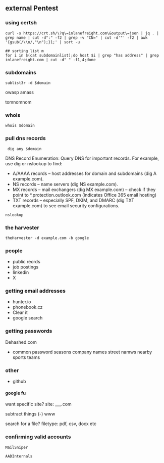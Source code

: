 ## external Pentest

### using certsh

```
curl -s https://crt.sh/\?q\=inlanefreight.com\&output\=json | jq . | grep name | cut -d":" -f2 | grep -v "CN=" | cut -d'"' -f2 | awk '{gsub(/\\n/,"\n");}1;' | sort -u

## sorting list m
for i in $(cat subdomainlist);do host $i | grep "has address" | grep inlanefreight.com | cut -d" " -f1,4;done
```
### subdomains
```
sublist3r -d $domain
```
owasp amass

tomnomnom 
### whois
```
whois $domain
```

### pull dns records 
```
 dig any $domain
```
DNS Record Enumeration: Query DNS for important records. For example, use dig or nslookup to find:
- A/AAAA records – host addresses for domain and subdomains (dig A example.com).
- NS records – name servers (dig NS example.com).
- MX records – mail exchangers (dig MX example.com) – check if they point to *.protection.outlook.com (indicates Office 365 email hosting)
- TXT records – especially SPF, DKIM, and DMARC (dig TXT example.com) to see email security configurations.
```
nslookup
```
### the harvester
```
theHarvester -d example.com -b google
```

### people
- public reords 
- job postings 
- linkedin 
- X

### getting email addresses
- hunter.io
- phonebook.cz
- Clear it
- google search

### getting passwords
Dehashed.com

- common password 
seasons 
company names
street namws 
nearby sports teams 

### other 
- github 

#### google fu
want specific site?
site: ___.com

subtract things 
(-) www

search for a file?
filetype: pdf, csv, docx etc


### confirming valid accounts
```
MailSniper

AADInternals
```
